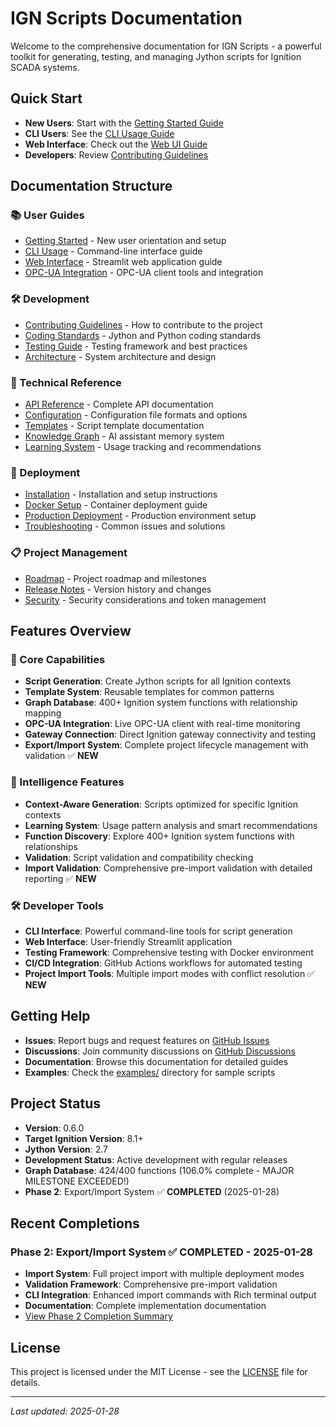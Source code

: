 # IGN Scripts Documentation

Welcome to the comprehensive documentation for IGN Scripts - a powerful toolkit for generating, testing, and managing Jython scripts for Ignition SCADA systems.

## Quick Start

- **New Users**: Start with the [Getting Started Guide](getting-started/overview.md)
- **CLI Users**: See the [CLI Usage Guide](cli_readme.md)
- **Web Interface**: Check out the [Web UI Guide](ui_readme.md)
- **Developers**: Review [Contributing Guidelines](contributing/guidelines.md)

## Documentation Structure

### 📚 User Guides
- [Getting Started](getting-started/) - New user orientation and setup
- [CLI Usage](api/cli-interface.md) - Command-line interface guide
- [Web Interface](api/ui-interface.md) - Streamlit web application guide
- [OPC-UA Integration](configuration/opcua-config.md) - OPC-UA client tools and integration

### 🛠️ Development
- [Contributing Guidelines](contributing/guidelines.md) - How to contribute to the project
- [Coding Standards](development/coding-standards.md) - Jython and Python coding standards
- [Testing Guide](development/testing-guide.md) - Testing framework and best practices
- [Architecture](development/architecture.md) - System architecture and design

### 🔧 Technical Reference
- [API Reference](api/) - Complete API documentation
- [Configuration](configuration/) - Configuration file formats and options
- [Templates](templates/) - Script template documentation
- [Knowledge Graph](api/knowledge-graph.md) - AI assistant memory system
- [Learning System](api/learning-system.md) - Usage tracking and recommendations

### 🚀 Deployment
- [Installation](deployment/installation.md) - Installation and setup instructions
- [Docker Setup](deployment/docker.md) - Container deployment guide
- [Production Deployment](deployment/production.md) - Production environment setup
- [Troubleshooting](troubleshooting/) - Common issues and solutions

### 📋 Project Management
- [Roadmap](roadmap.md) - Project roadmap and milestones
- [Release Notes](releases/) - Version history and changes
- [Security](security/) - Security considerations and token management

## Features Overview

### 🎯 Core Capabilities
- **Script Generation**: Create Jython scripts for all Ignition contexts
- **Template System**: Reusable templates for common patterns
- **Graph Database**: 400+ Ignition system functions with relationship mapping
- **OPC-UA Integration**: Live OPC-UA client with real-time monitoring
- **Gateway Connection**: Direct Ignition gateway connectivity and testing
- **Export/Import System**: Complete project lifecycle management with validation ✅ **NEW**

### 🧠 Intelligence Features
- **Context-Aware Generation**: Scripts optimized for specific Ignition contexts
- **Learning System**: Usage pattern analysis and smart recommendations
- **Function Discovery**: Explore 400+ Ignition system functions with relationships
- **Validation**: Script validation and compatibility checking
- **Import Validation**: Comprehensive pre-import validation with detailed reporting ✅ **NEW**

### 🛠️ Developer Tools
- **CLI Interface**: Powerful command-line tools for script generation
- **Web Interface**: User-friendly Streamlit application
- **Testing Framework**: Comprehensive testing with Docker environment
- **CI/CD Integration**: GitHub Actions workflows for automated testing
- **Project Import Tools**: Multiple import modes with conflict resolution ✅ **NEW**

## Getting Help

- **Issues**: Report bugs and request features on [GitHub Issues](https://github.com/reh3376/ignition_tools/issues)
- **Discussions**: Join community discussions on [GitHub Discussions](https://github.com/reh3376/ignition_tools/discussions)
- **Documentation**: Browse this documentation for detailed guides
- **Examples**: Check the [examples/](../examples/) directory for sample scripts

## Project Status

- **Version**: 0.6.0
- **Target Ignition Version**: 8.1+
- **Jython Version**: 2.7
- **Development Status**: Active development with regular releases
- **Graph Database**: 424/400 functions (106.0% complete - MAJOR MILESTONE EXCEEDED!)
- **Phase 2**: Export/Import System ✅ **COMPLETED** (2025-01-28)

## Recent Completions

### Phase 2: Export/Import System ✅ **COMPLETED** - 2025-01-28
- **Import System**: Full project import with multiple deployment modes
- **Validation Framework**: Comprehensive pre-import validation
- **CLI Integration**: Enhanced import commands with Rich terminal output
- **Documentation**: Complete implementation documentation
- [View Phase 2 Completion Summary](PHASE_2_IMPORT_SYSTEM_COMPLETION_SUMMARY.md)

## License

This project is licensed under the MIT License - see the [LICENSE](../LICENSE) file for details.

---

*Last updated: 2025-01-28*
